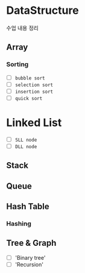 # DataStructure
수업 내용 정리

## Array
### Sorting
- [ ] `bubble sort`
- [ ] `selection sort`
- [ ] `insertion sort`
- [ ] `quick sort`

# Linked List
- [ ] `SLL node`
- [ ] `DLL node`

## Stack 

## Queue

## Hash Table
### Hashing 

## Tree & Graph
- [ ] 'Binary tree'
- [ ]  'Recursion'
